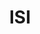 ---
title: ISI
member_url: https://www.isicrunch.com/
country: France
series: ["country"] 
tags: ["members"]
categories: ["Technology providers"]
description: ["a company developing backend tools for creating accessible fixed-layout EPUBs (mainly textbooks) from PDF files."]
press:
active: true
layout: members 
permalink: ""
--- 